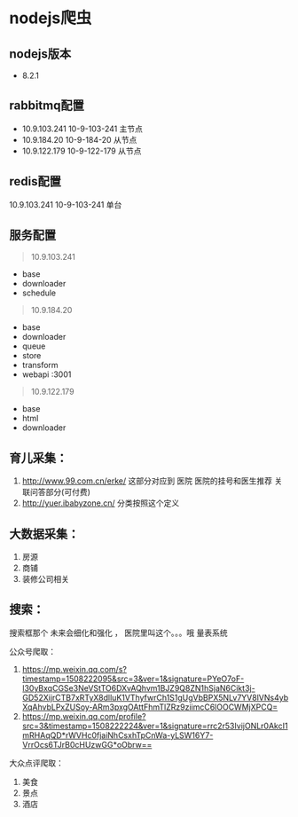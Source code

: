 # nodejs爬虫

## nodejs版本

- 8.2.1

## rabbitmq配置

- 10.9.103.241 10-9-103-241  主节点
- 10.9.184.20  10-9-184-20   从节点
- 10.9.122.179 10-9-122-179  从节点

## redis配置

10.9.103.241 10-9-103-241 单台

## 服务配置

> 10.9.103.241

- base
- downloader
- schedule

> 10.9.184.20

- base
- downloader
- queue
- store
- transform
- webapi :3001

> 10.9.122.179

- base
- html
- downloader

## 育儿采集：
1. http://www.99.com.cn/erke/  这部分对应到 医院 医院的挂号和医生推荐 关联问答部分(可付费)
2. http://yuer.ibabyzone.cn/   分类按照这个定义

## 大数据采集：

1. 房源
2. 商铺
3. 装修公司相关

## 搜索：

搜索框那个 未来会细化和强化 ， 医院里叫这个。。。哦 量表系统



公众号爬取：
1. https://mp.weixin.qq.com/s?timestamp=1508222095&src=3&ver=1&signature=PYeO7oF-l30yBxqCGSe3NeVStTO6DXvAQhvm1BJZ9Q8ZN1hSjaN6Cikt3j-GD52XijrCTB7xRTyX8dlluK1VThyfwrCh1S1gUgVbBPX5NLv7YV8lVNs4ybXqAhvbLPxZUSoy-ARm3pxgOAttFhmTlZRz9ziimcC6lOOCWMjXPCQ=
2. https://mp.weixin.qq.com/profile?src=3&timestamp=1508222224&ver=1&signature=rrc2r53IvijONLr0AkcI1mRHAqQD*rWVHc0fjaiNhCsxhTpCnWa-yLSW16Y7-VrrOcs6TJrB0cHUzwGG*oObrw==

大众点评爬取：
1. 美食
2. 景点
3. 酒店